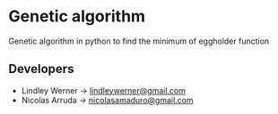 # Genetic algorithm
Genetic algorithm in python to find the minimum of eggholder function

## Developers
- Lindley Werner -> lindleywerner@gmail.com
- Nicolas Arruda -> nicolasamaduro@gmail.com
